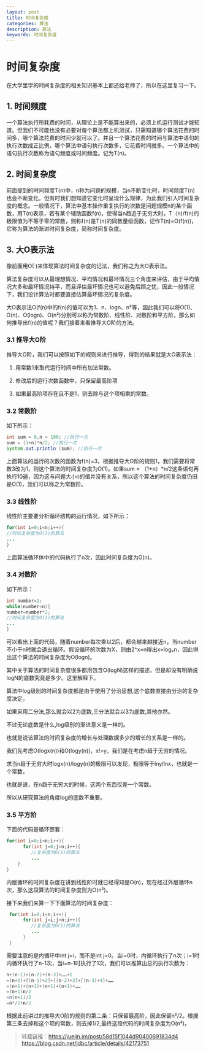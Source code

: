 ```yaml
---
layout: post
title: 时间复杂度
categories: 算法
description: 算法
keywords: 时间复杂度
---
```


# 时间复杂度

在大学里学的时间复杂度的相关知识基本上都还给老师了，所以在这里复习一下。

## 1. 时间频度

一个算法执行所耗费的时间，从理论上是不能算出来的，必须上机运行测试才能知道。但我们不可能也没有必要对每个算法都上机测试，只需知道哪个算法花费的时间多，哪个算法花费的时间少就可以了。并且一个算法花费的时间与算法中语句的执行次数成正比例，哪个算法中语句执行次数多，它花费时间就多。一个算法中的语句执行次数称为语句频度或时间频度。记为T(n)。

## 2. 时间复杂度

前面提到的时间频度T(n)中，n称为问题的规模，当n不断变化时，时间频度T(n)也会不断变化。但有时我们想知道它变化时呈现什么规律，为此我们引入时间复杂度的概念。一般情况下，算法中基本操作重复执行的次数是问题规模n的某个函数，用T(n)表示，若有某个辅助函数f(n)，使得当n趋近于无穷大时，T（n)/f(n)的极限值为不等于零的常数，则称f(n)是T(n)的同数量级函数，记作T(n)=O(f(n))，它称为算法的渐进时间复杂度，简称时间复杂度。

## 3. 大O表示法

像前面用O( )来体现算法时间复杂度的记法，我们称之为大O表示法。

算法复杂度可以从最理想情况、平均情况和最坏情况三个角度来评估，由于平均情况大多和最坏情况持平，而且评估最坏情况也可以避免后顾之忧，因此一般情况下，我们设计算法时都要直接估算最坏情况的复杂度。

大O表示法O(f(n)中的f(n)的值可以为1、n、logn、n²等，因此我们可以将O(1)、O(n)、O(logn)、O(n²)分别可以称为常数阶、线性阶、对数阶和平方阶，那么如何推导出f(n)的值呢？我们接着来看推导大O阶的方法。

### 3.1 推导大O阶

推导大O阶，我们可以按照如下的规则来进行推导，得到的结果就是大O表示法：

1. 用常数1来取代运行时间中所有加法常数。

2. 修改后的运行次数函数中，只保留最高阶项

3. 如果最高阶项存在且不是1，则去除与这个项相乘的常数。

### 3.2 常数阶

如下所示：

```java
int sum = 0,n = 100; //执行一次  
sum = (1+n)*n/2; //执行一次  
System.out.println (sum); //执行一次
```

上面算法的运行的次数的函数为f(n)=3，根据推导大O阶的规则1，我们需要将常数3改为1，则这个算法的时间复杂度为O(1)。如果sum = （1+n）*n/2这条语句再执行10遍，因为这与问题大小n的值并没有关系，所以这个算法的时间复杂度仍旧是O(1)，我们可以称之为常数阶。

### 3.3 线性阶

线性阶主要要分析循环结构的运行情况，如下所示：

```java
for(int i=0;i<n;i++){
//时间复杂度为O(1)的算法
...
}
```

上面算法循环体中的代码执行了n次，因此时间复杂度为O(n)。

### 3.4 对数阶

如下所示：

```java
int number=1;
while(number<n){
number=number*2;
//时间复杂度为O(1)的算法
...
}
```

可以看出上面的代码，随着number每次乘以2后，都会越来越接近n，当number不小于n时就会退出循环。假设循环的次数为X，则由2^x=n得出x=log₂n，因此得出这个算法的时间复杂度为O(logn)。

其中关于算法的时间复杂度很多都用包含O(logN)这样的描述，但是却没有明确说logN的底数究竟是多少。这里解释下。

算法中log级别的时间复杂度都是由于使用了分治思想,这个底数直接由分治的复杂度决定。

如果采用二分法,那么就会以2为底数,三分法就会以3为底数,其他亦然。

不过无论底数是什么,log级别的渐进意义是一样的。

也就是说该算法的时间复杂度的增长与处理数据多少的增长的关系是一样的。

我们先考虑O(logx(n))和O(logy(n))，x!=y，我们是在考虑n趋于无穷的情况。

求当n趋于无穷大时logx(n)/logy(n)的极限可以发现，极限等于lny/lnx，也就是一个常数，

也就是说，在n趋于无穷大的时候，这两个东西仅差一个常数。

所以从研究算法的角度log的底数不重要。

### 3.5 平方阶

下面的代码是循环嵌套：

```java
for(int i=0;i<n;i++){   
      for(int j=0;j<n;i++){
         //复杂度为O(1)的算法
         ... 
    }
}
```

内层循环的时间复杂度在讲到线性阶时就已经得知是O(n)，现在经过外层循环n次，那么这段算法的时间复杂度则为O(n²)。

接下来我们来算一下下面算法的时间复杂度：

```java
 for(int i=0;i<n;i++){   
      for(int j=i;j<n;i++){
         //复杂度为O(1)的算法
         ... 
      }
 }
```

需要注意的是内循环中int j=i，而不是int j=0。当i=0时，内循环执行了n次；i=1时内循环执行了n-1次，当i=n-1时执行了1次，我们可以推算出总的执行次数为：

```java
n+(n-1)+(n-2)+(n-3)+……+1
=(n+1)+[(n-1)+2]+[(n-2)+3]+[(n-3)+4]+……
=(n+1)+(n+1)+(n+1)+(n+1)+……
=(n+1)n/2
=n(n+1)/2
=n²/2+n/2
```

根据此前讲过的推导大O阶的规则的第二条：只保留最高阶，因此保留n²/2。根据第三条去掉和这个项的常数，则去掉1/2,最终这段代码的时间复杂度为O(n²)。

> 转载链接：https://juejin.im/post/58d15f1044d90400691834d4
> https://blog.csdn.net/jdbc/article/details/42173751

